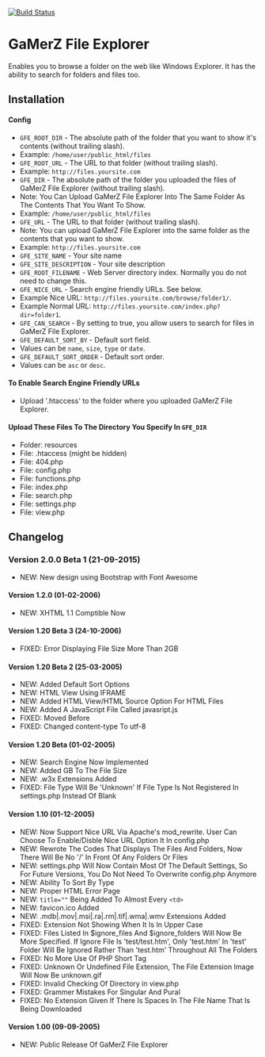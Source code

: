 [![Build Status](https://travis-ci.org/lesterchan/gamerz-file-explorer.svg?branch=master)](https://travis-ci.org/lesterchan/gamerz-file-explorer)
# GaMerZ File Explorer
Enables you to browse a folder on the web like Windows Explorer. It has the ability to search for folders and files too.

## Installation

#### Config
* `GFE_ROOT_DIR` - The absolute path of the folder that you want to show it's contents (without trailing slash).
 * Example: `/home/user/public_html/files`
* `GFE_ROOT_URL` - The URL to that folder (without trailing slash).
 * Example: `http://files.yoursite.com`
* `GFE_DIR` - The absolute path of the folder you uploaded the files of GaMerZ File Explorer (without trailing slash).
 * Note: You Can Upload GaMerZ File Explorer Into The Same Folder As The Contents That You Want To Show.
 * Example: `/home/user/public_html/files`
* `GFE_URL` - The URL to that folder (without trailing slash).
 * Note: You can upload GaMerZ File Explorer into the same folder as the contents that you want to show.
 * Example: `http://files.yoursite.com`
* `GFE_SITE_NAME` - Your site name
* `GFE_SITE_DESCRIPTION` - Your site description
* `GFE_ROOT_FILENAME` - Web Server directory index. Normally you do not need to change this.
* `GFE_NICE_URL` - Search engine friendly URLs. See below.
 * Example Nice URL: `http://files.yoursite.com/browse/folder1/`.
 * Example Normal URL: `http://files.yoursite.com/index.php?dir=folder1`.
* `GFE_CAN_SEARCH` - By setting to true, you allow users to search for files in GaMerZ File Explorer.
* `GFE_DEFAULT_SORT_BY` - Default sort field.
 * Values can be `name`, `size`, `type` or `date`.
* `GFE_DEFAULT_SORT_ORDER` - Default sort order.
 * Values can be `asc` or `desc`.

#### To Enable Search Engine Friendly URLs
* Upload '.htaccess' to the folder where you uploaded GaMerZ File Explorer.

#### Upload These Files To The Directory You Specify In `GFE_DIR`
* Folder: resources
* File: .htaccess (might be hidden)
* File: 404.php
* File: config.php
* File: functions.php
* File: index.php
* File: search.php
* File: settings.php
* File: view.php

## Changelog

### Version 2.0.0 Beta 1 (21-09-2015)
* NEW: New design using Bootstrap with Font Awesome

#### Version 1.2.0 (01-02-2006)
* NEW: XHTML 1.1 Comptible Now

#### Version 1.20 Beta 3 (24-10-2006)
* FIXED: Error Displaying File Size More Than 2GB

#### Version 1.20 Beta 2 (25-03-2005)
* NEW: Added Default Sort Options
* NEW: HTML View Using IFRAME
* NEW: Added HTML View/HTML Source Option For HTML Files
* NEW: Added A JavaScript File Called javasript.js
* FIXED: Moved <style></style> Before </head>
* FIXED: Changed content-type To utf-8

#### Version 1.20 Beta (01-02-2005)
* NEW: Search Engine Now Implemented
* NEW: Added GB To The File Size
* NEW: .w3x Extensions Added
* FIXED: File Type Will Be 'Unknown' If File Type Is Not Registered In settings.php Instead Of Blank

#### Version 1.10 (01-12-2005)
* NEW: Now Support Nice URL Via Apache's mod_rewrite. User Can Choose To Enable/Disble Nice URL Option It In config.php
* NEW: Rewrote The Codes That Displays The Files And Folders, Now There Will Be No '/' In Front Of Any Folders Or Files
* NEW: settings.php Will Now Contain Most Of The Default Settings, So For Future Versions, You Do Not Need To Overwrite config.php Anymore
* NEW: Ability To Sort By Type
* NEW: Proper HTML Error Page
* NEW: `title=""` Being Added To Almost Every `<td>`
* NEW: favicon.ico Added
* NEW: .mdb|.mov|.msi|.ra|.rm|.tif|.wma|.wmv Extensions Added
* FIXED: Extension Not Showing When It Is In Upper Case
* FIXED: Files Listed In $ignore_files And $ignore_folders Will Now Be More Specified. If Ignore File Is 'test/test.htm', Only 'test.htm' In 'test' Folder Will Be Ignored Rather Than 'test.htm' Throughout All The Folders
* FIXED: No More Use Of PHP Short Tag
* FIXED: Unknown Or Undefined File Extension, The File Extension Image Will Now Be unknown.gif
* FIXED: Invalid Checking Of Directory in view.php
* FIXED: Grammer Mistakes For Singular And Pural
* FIXED: No Extension Given If There Is Spaces In The File Name That Is Being Downloaded

#### Version 1.00 (09-09-2005)
* NEW: Public Release Of GaMerZ File Explorer
